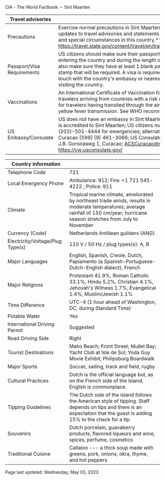 CIA - The World Factbook -- Sint Maarten

| Travel advisories | |
| --- | --- |
| Precautions | Exercise normal precautions in Sint Maarten. Consult the link below for updates to travel advisories and statements on safety, security, local laws, and special circumstances in this country.** **  <https://travel.state.gov/content/travel/en/traveladvisories/traveladvisories.html> |
| Passport/Visa Requirements | US citizens should make sure their passport is valid at the date of their entering the country and during the length of their entire visit. They should also make sure they have at least 1 blank page in their passport for any entry stamp that will be required. A visa is required. US citizens will need to get in touch with the country's embassy or nearest consulate to obtain a visa prior to visiting the country. |
| Vaccinations | An International Certificate of Vaccination for yellow fever is required for travelers arriving from countries with a risk of yellow fever transmission and for travelers having transited through the airport of a country with risk of yellow fever transmission. See WHO recommendations.  <http://www.who.int/> |
| US Embassy/Consulate | US does not have an embassy in Sint Maarten; the Consul General to Curacao is accredited to Sint Maarten; US citizens may call US Dept of State (202)-501-4444 for emergencies; alternate contact is the Embassy in Curacao [599] (9) 461-3066; US Consulate General in Curacao, PO Box 158, J.B. Gorsiraweg 1, Curacao; ACSCuracao@state.gov; https://cw.usconsulate.gov/ |

| Country information |  |
| --- | --- |
| Telephone Code | 721 |
| Local Emergency Phone | Ambulance: 912; Fire: +1 721 545-4222 ; Police: 911 |
| Climate | Tropical marine climate, ameliorated by northeast trade winds, results in moderate temperatures; average rainfall of 150 cm/year; hurricane season stretches from July to November |
| Currency (Code) | Netherlands Antillean guilders (ANG) |
| Electricity/Voltage/Plug Type(s) | 110 V / 50 Hz / plug types(s): A, B |
| Major Languages | English, Spanish, Creole, Dutch, Papiamento (a Spanish-Portuguese-Dutch-English dialect), French |
| Major Religions | Protestant 41.9%, Roman Catholic 33.1%, Hindu 5.2%, Christian 4.1%, Jehovah's Witness 1.7%, Evangelical 1.4%, Muslim/Jewish 1.1% |
| Time Difference | UTC-4 (1 hour ahead of Washington, DC, during Standard Time) |
| Potable Water | Yes |
| International Driving Permit | Suggested |
| Road Driving Side | Right |
| Tourist Destinations | Maho Beach; Front Street; Mullet Bay; Yacht Club at Isle de Sol; Yoda Guy Movie Exhibit; Philipsburg Boardwalk |
| Major Sports | Soccer, sailing, track and field, rugby |
| Cultural Practices | Dutch is the official language but, as on the French side of the Island, English is commonplace. |
| Tipping Guidelines | The Dutch side of the island follows the American style of tipping. Staff depends on tips and there is an expectation that the guest is adding 15% to the check for a tip. |
| Souvenirs | Dutch porcelain, guavaberry products, flavored liqueurs and wine, spices, perfume, cosmetics |
| Traditional Cuisine | Callaloo --- a thick soup made with greens, pork, onions, okra, thyme, and hot peppers |

Page last updated: Wednesday, May 03, 2023
